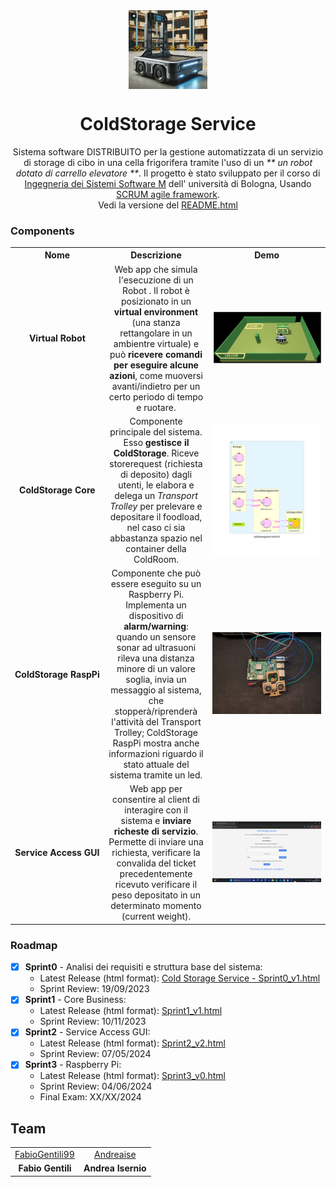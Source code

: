 

<div align="center">
  <img align="center" width="25%" src="/commons/html/_images/robottino.png"/>
  
  <h1>ColdStorage Service</h1>

Sistema software DISTRIBUITO per la gestione automatizzata di un servizio di storage di cibo in una cella frigorifera tramite l'uso di un _** un robot dotato di carrello elevatore  **_. Il progetto è stato sviluppato per il corso di [Ingegneria dei Sistemi Software M](https://www.unibo.it/en/teaching/course-unit-catalogue/course-unit/2023/468003) dell' università di Bologna, Usando [SCRUM agile framework](https://www.scrum.org/resources/what-is-scrum).
<br/>Vedi la versione del <a href="README.html" target="_blank" rel="noopener">README.html </a>
</div>

### Components
<table>
  <tr align="center">
    <th width="15%">Nome</th>
    <th width="35%">Descrizione</th>
    <th width="50%">Demo</th>
  </tr>
  <tr align="center">
    <td><b>Virtual&nbsp;Robot</b></td>
    <td>
      Web app che simula l'esecuzione di un Robot . Il robot è posizionato in un <b>virtual environment</b> (una stanza rettangolare in un ambientre virtuale) e può <b>ricevere comandi per eseguire alcune azioni</b>, come muoversi avanti/indietro per un certo periodo di tempo e ruotare.
    </td>
    <td><img src="/commons/html/_images/ColdStorageServiceRoomAnnoted.PNG"/></td>
  </tr>
  <tr align="center">
    <td><b>ColdStorage&nbsp;Core</b></td>
    <td>
     Componente principale del sistema. Esso <b>gestisce il ColdStorage</b>. Riceve storerequest (richiesta di deposito) dagli utenti, le elabora e delega un <i>Transport Trolley</i> per prelevare e depositare il foodload, nel caso ci sia abbastanza spazio nel container della ColdRoom.
    </td>
    <td><img src="/sprint0/coldstorageservicearch.png"/></td>
  </tr>
  <tr align="center">
    <td><b>ColdStorage&nbsp;RaspPi</b></td>
    <td>
			Componente che può essere eseguito su un Raspberry Pi. Implementa un dispositivo di <b>alarm/warning</b>: quando un sensore sonar ad ultrasuoni rileva una distanza minore di un valore soglia, invia un messaggio al sistema, che stopperà/riprenderà l'attività del Transport Trolley; ColdStorage RaspPi mostra anche informazioni riguardo il stato attuale del sistema tramite un led.
	</td>
    <td><img src="/commons/html/_images/RaspImage.jpeg"/></td>
  </tr>
  <tr align="center">
    <td><b>Service&nbsp;Access&nbsp;GUI</b></td>
    <td>
			Web app per consentire al client di interagire con il sistema e <b>inviare richeste di servizio</b>. Permette di inviare una richiesta, verificare la convalida del ticket precedentemente ricevuto verificare il peso depositato in un determinato momento (current weight).
		</td>
    <td><img src="/commons/html/_images/SAG_storeRequest.png"/></td>
  </tr>
  
</table>

### Roadmap
- [x] **Sprint0** - Analisi dei requisiti e struttura base del sistema: 
  - Latest Release (html format): [Cold Storage Service - Sprint0_v1.html](sprint0/Sprint0_v1.html)
  - Sprint Review: 19/09/2023
- [x] **Sprint1** -  Core Business: 
  - Latest Release (html format): [Sprint1_v1.html](sprint1/Sprint1_v1.html)
  - Sprint Review: 10/11/2023
- [x] **Sprint2** - Service Access GUI:
  - Latest Release (html format): [Sprint2_v2.html](sprint2/Sprint2_v2.html)
  - Sprint Review: 07/05/2024
- [x] **Sprint3** - Raspberry Pi: 
  - Latest Release (html format): [Sprint3_v0.html](sprint3/Sprint3_v0.html)
  - Sprint Review: 04/06/2024
  - Final Exam: XX/XX/2024

## Team
<table>
  <!--<tr align="center"><td colspan="3"><b>Team BCR</b></td></tr>-->
  <tr align="center">
    <td><a href="https://github.com/FabioGentili99">FabioGentili99</a></td>
    <td><a href="https://github.com/Andreaise">Andreaise</a></td>
  </tr>
  <tr align="center">
    <td><b>Fabio Gentili</b></td>
    <td><b>Andrea Isernio</b></td>
  </tr>
</table>
